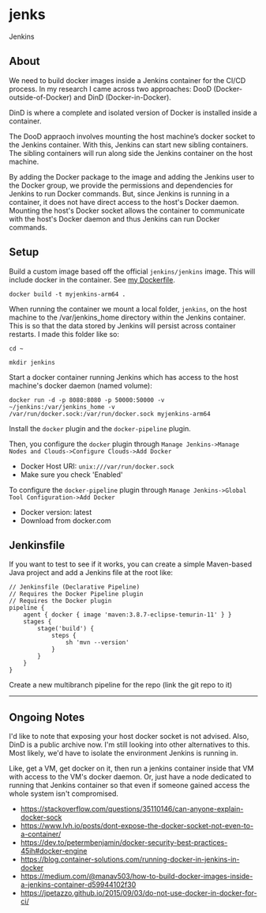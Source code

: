 # jenks

Jenkins

## About

We need to build docker images inside a Jenkins container for the CI/CD process. In my research I came across two approaches: DooD (Docker-outside-of-Docker) and DinD (Docker-in-Docker).

DinD is where a complete and isolated version of Docker is installed inside a container.

The DooD appraoch involves mounting the host machine’s docker socket to the Jenkins container. With this, Jenkins can start new sibling containers. The sibling containers will run along side the Jenkins container on the host machine.

By adding the Docker package to the image and adding the Jenkins user to the Docker group, we provide the permissions and dependencies for Jenkins to run Docker commands. But, since Jenkins is running in a container, it does not have direct access to the host's Docker daemon. Mounting the host's Docker socket allows the container to communicate with the host's Docker daemon and thus Jenkins can run Docker commands.

## Setup

Build a custom image based off the official `jenkins/jenkins` image. This will include docker in the container. See [my Dockerfile](./Dockerfile).

```
docker build -t myjenkins-arm64 .
```

When running the container we mount a local folder, `jenkins`, on the host machine to the /var/jenkins_home directory within the Jenkins container. This is so that the data stored by Jenkins will persist across container restarts. I made this folder like so:

```
cd ~
```

```
mkdir jenkins
```

Start a docker container running Jenkins which has access to the host machine's docker daemon (named volume):

```
docker run -d -p 8080:8080 -p 50000:50000 -v ~/jenkins:/var/jenkins_home -v /var/run/docker.sock:/var/run/docker.sock myjenkins-arm64
```

Install the `docker` plugin and the `docker-pipeline` plugin.

Then, you configure the `docker` plugin through `Manage Jenkins->Manage Nodes and Clouds->Configure Clouds->Add Docker`

- Docker Host URI: `unix:///var/run/docker.sock`
- Make sure you check 'Enabled'

To configure the `docker-pipeline` plugin through `Manage Jenkins->Global Tool Configuration->Add Docker`

- Docker version: latest
- Download from docker.com

## Jenkinsfile

If you want to test to see if it works, you can create a simple Maven-based Java project and add a Jenkins file at the root like:

```
// Jenkinsfile (Declarative Pipeline)
// Requires the Docker Pipeline plugin
// Requires the Docker plugin
pipeline {
    agent { docker { image 'maven:3.8.7-eclipse-temurin-11' } }
    stages {
        stage('build') {
            steps {
                sh 'mvn --version'
            }
        }
    }
}
```

Create a new multibranch pipeline for the repo (link the git repo to it)

---

## Ongoing Notes

I'd like to note that exposing your host docker socket is not advised. Also, DinD is a public archive now. I'm still looking into other alternatives to this. Most likely, we'd have to isolate the environment Jenkins is running in.

Like, get a VM, get docker on it, then run a jenkins container inside that VM with access to the VM's docker daemon. Or, just have a node dedicated to running that Jenkins container so that even if someone gained access the whole system isn't compromised.

- https://stackoverflow.com/questions/35110146/can-anyone-explain-docker-sock
- https://www.lvh.io/posts/dont-expose-the-docker-socket-not-even-to-a-container/
- https://dev.to/petermbenjamin/docker-security-best-practices-45ih#docker-engine
- https://blog.container-solutions.com/running-docker-in-jenkins-in-docker
- https://medium.com/@manav503/how-to-build-docker-images-inside-a-jenkins-container-d59944102f30
- https://jpetazzo.github.io/2015/09/03/do-not-use-docker-in-docker-for-ci/
